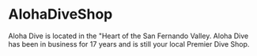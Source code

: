 # AlohaDiveShop
Aloha Dive is located in the "Heart of the San Fernando Valley. Aloha Dive has been in business for 17 years and is still your local Premier Dive Shop.
